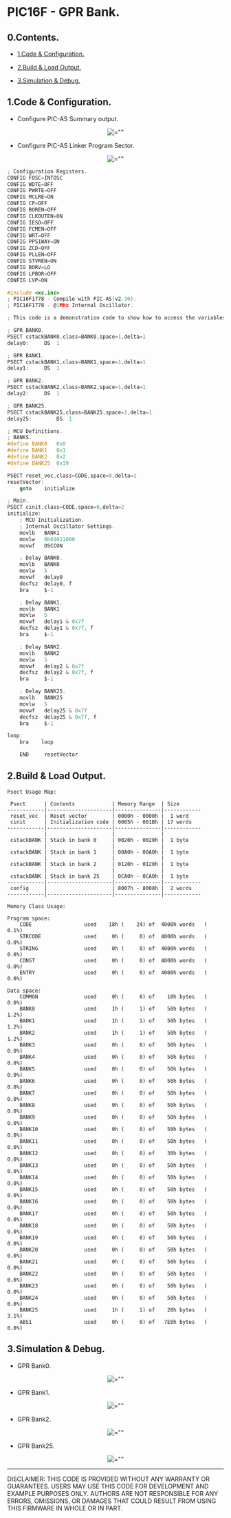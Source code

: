 # PIC16F - GPR Bank.

## 0.Contents.

- [1.Code & Configuration.](#1code--configuration)

- [2.Build & Load Output.](#2build--load-output)

- [3.Simulation & Debug.](#3simulation--debug)

## 1.Code & Configuration.

- Configure PIC-AS Summary output.

<p align="center"><img alt=="" src="./pics/00.png"></p>

- Configure PIC-AS Linker Program Sector.

<p align="center"><img alt=="" src="./pics/01.png"></p>

```c
; Configuration Registers.
CONFIG FOSC=INTOSC
CONFIG WDTE=OFF
CONFIG PWRTE=OFF
CONFIG MCLRE=ON
CONFIG CP=OFF
CONFIG BOREN=OFF
CONFIG CLKOUTEN=ON
CONFIG IESO=OFF
CONFIG FCMEN=OFF
CONFIG WRT=OFF
CONFIG PPS1WAY=ON
CONFIG ZCD=OFF
CONFIG PLLEN=OFF
CONFIG STVREN=ON
CONFIG BORV=LO
CONFIG LPBOR=OFF
CONFIG LVP=ON

#include <xc.inc>
; PIC16F1778 - Compile with PIC-AS(v2.30).
; PIC16F1778 - @1MHz Internal Oscillator.

; This code is a demonstration code to show how to access the variables present in the different GPR Bank memories.

; GPR BANK0.
PSECT cstackBANK0,class=BANK0,space=1,delta=1
delay0:	    DS  1

; GPR BANK1.
PSECT cstackBANK1,class=BANK1,space=1,delta=1
delay1:	    DS  1

; GPR BANK2.
PSECT cstackBANK2,class=BANK2,space=1,delta=1
delay2:	    DS  1

; GPR BANK25.
PSECT cstackBANK25,class=BANK25,space=1,delta=1
delay25:	    DS  1

; MCU Definitions.
; BANKS.
#define	BANK0	0x0
#define	BANK1	0x1
#define	BANK2	0x2
#define	BANK25	0x19

PSECT reset_vec,class=CODE,space=0,delta=2
resetVector:
    goto    initialize

; Main.
PSECT cinit,class=CODE,space=0,delta=2
initialize:
    ; MCU Initialization.
    ; Internal Oscillator Settings.
    movlb   BANK1
    movlw   0b01011000
    movwf   OSCCON

    ; Delay BANK0.
    movlb   BANK0
    movlw   5
    movwf   delay0
    decfsz  delay0, f
    bra	    $-1

    ; Delay BANK1.
    movlb   BANK1
    movlw   5
    movwf   delay1 & 0x7f
    decfsz  delay1 & 0x7f, f
    bra	    $-1

    ; Delay BANK2.
    movlb   BANK2
    movlw   5
    movwf   delay2 & 0x7f
    decfsz  delay2 & 0x7f, f
    bra	    $-1

    ; Delay BANK25.
    movlb   BANK25
    movlw   5
    movwf   delay25 & 0x7f
    decfsz  delay25 & 0x7f, f
    bra	    $-1

loop:
    bra    loop

    END	    resetVector
```

## 2.Build & Load Output.

```text
Psect Usage Map:

 Psect      | Contents            | Memory Range  | Size
------------|---------------------|---------------|------------
 reset_vec  | Reset vector        | 0000h - 0000h |  1 word   
 cinit      | Initialization code | 0005h - 001Bh | 17 words  
------------|---------------------|---------------|------------
            |                     |               |            
 cstackBANK | Stack in bank 0     | 0020h - 0020h |  1 byte   
            |                     |               |            
 cstackBANK | Stack in bank 1     | 00A0h - 00A0h |  1 byte   
            |                     |               |            
 cstackBANK | Stack in bank 2     | 0120h - 0120h |  1 byte   
            |                     |               |            
 cstackBANK | Stack in bank 25    | 0CA0h - 0CA0h |  1 byte   
------------|---------------------|---------------|------------
 config     |                     | 8007h - 8008h |  2 words  
------------|---------------------|---------------|------------

Memory Class Usage:

Program space:
    CODE                 used    18h (    24) of  4000h words   (  0.1%)
    STRCODE              used     0h (     0) of  4000h words   (  0.0%)
    STRING               used     0h (     0) of  4000h words   (  0.0%)
    CONST                used     0h (     0) of  4000h words   (  0.0%)
    ENTRY                used     0h (     0) of  4000h words   (  0.0%)

Data space:
    COMMON               used     0h (     0) of    10h bytes   (  0.0%)
    BANK0                used     1h (     1) of    50h bytes   (  1.2%)
    BANK1                used     1h (     1) of    50h bytes   (  1.2%)
    BANK2                used     1h (     1) of    50h bytes   (  1.2%)
    BANK3                used     0h (     0) of    50h bytes   (  0.0%)
    BANK4                used     0h (     0) of    50h bytes   (  0.0%)
    BANK5                used     0h (     0) of    50h bytes   (  0.0%)
    BANK6                used     0h (     0) of    50h bytes   (  0.0%)
    BANK7                used     0h (     0) of    50h bytes   (  0.0%)
    BANK8                used     0h (     0) of    50h bytes   (  0.0%)
    BANK9                used     0h (     0) of    50h bytes   (  0.0%)
    BANK10               used     0h (     0) of    50h bytes   (  0.0%)
    BANK11               used     0h (     0) of    50h bytes   (  0.0%)
    BANK12               used     0h (     0) of    30h bytes   (  0.0%)
    BANK13               used     0h (     0) of    50h bytes   (  0.0%)
    BANK14               used     0h (     0) of    50h bytes   (  0.0%)
    BANK15               used     0h (     0) of    50h bytes   (  0.0%)
    BANK16               used     0h (     0) of    50h bytes   (  0.0%)
    BANK17               used     0h (     0) of    50h bytes   (  0.0%)
    BANK18               used     0h (     0) of    50h bytes   (  0.0%)
    BANK19               used     0h (     0) of    50h bytes   (  0.0%)
    BANK20               used     0h (     0) of    50h bytes   (  0.0%)
    BANK21               used     0h (     0) of    50h bytes   (  0.0%)
    BANK22               used     0h (     0) of    50h bytes   (  0.0%)
    BANK23               used     0h (     0) of    50h bytes   (  0.0%)
    BANK24               used     0h (     0) of    50h bytes   (  0.0%)
    BANK25               used     1h (     1) of    20h bytes   (  3.1%)
    ABS1                 used     0h (     0) of   7E0h bytes   (  0.0%) 
```

## 3.Simulation & Debug.

- GPR Bank0.

<p align="center"><img alt=="" src="./pics/02.png"></p>

- GPR Bank1.

<p align="center"><img alt=="" src="./pics/03.png"></p>

- GPR Bank2.

<p align="center"><img alt=="" src="./pics/04.png"></p>

- GPR Bank25.

<p align="center"><img alt=="" src="./pics/05.png"></p>

---
DISCLAIMER: THIS CODE IS PROVIDED WITHOUT ANY WARRANTY OR GUARANTEES.
USERS MAY USE THIS CODE FOR DEVELOPMENT AND EXAMPLE PURPOSES ONLY.
AUTHORS ARE NOT RESPONSIBLE FOR ANY ERRORS, OMISSIONS, OR DAMAGES THAT COULD
RESULT FROM USING THIS FIRMWARE IN WHOLE OR IN PART.